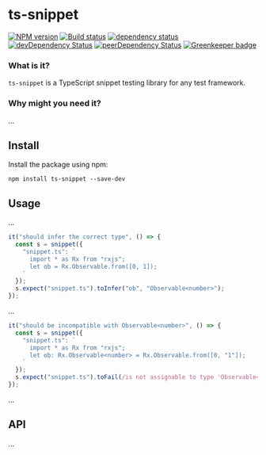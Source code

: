 # ts-snippet

[![NPM version](https://img.shields.io/npm/v/ts-snippet.svg)](https://www.npmjs.com/package/ts-snippet)
[![Build status](https://img.shields.io/travis/cartant/ts-snippet.svg)](http://travis-ci.org/cartant/ts-snippet)
[![dependency status](https://img.shields.io/david/cartant/ts-snippet.svg)](https://david-dm.org/cartant/ts-snippet)
[![devDependency Status](https://img.shields.io/david/dev/cartant/ts-snippet.svg)](https://david-dm.org/cartant/ts-snippet#info=devDependencies)
[![peerDependency Status](https://img.shields.io/david/peer/cartant/ts-snippet.svg)](https://david-dm.org/cartant/ts-snippet#info=peerDependencies)
[![Greenkeeper badge](https://badges.greenkeeper.io/cartant/ts-snippet.svg)](https://greenkeeper.io/)

### What is it?

`ts-snippet` is a TypeScript snippet testing library for any test framework.

### Why might you need it?

...

## Install

Install the package using npm:

```
npm install ts-snippet --save-dev
```

## Usage

...

```ts
it("should infer the correct type", () => {
  const s = snippet({
    "snippet.ts": `
      import * as Rx from "rxjs";
      let ob = Rx.Observable.from([0, 1]);
    `
  });
  s.expect("snippet.ts").toInfer("ob", "Observable<number>");
});
```

...

```ts
it("should be incompatible with Observable<number>", () => {
  const s = snippet({
    "snippet.ts": `
      import * as Rx from "rxjs";
      let ob: Rx.Observable<number> = Rx.Observable.from([0, "1"]);
    `
  });
  s.expect("snippet.ts").toFail(/is not assignable to type 'Observable<number>'/);
});
```

...

## API

...